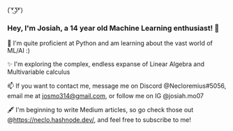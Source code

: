 ( ͠❛ ͜ʖ͠❛ )

### Hey, I'm Josiah, a 14 year old Machine Learning enthusiast! 👋

📖 I'm quite proficient at Python and am learning about the vast world of ML/AI  :) 

✨ I'm exploring the complex, endless expanse of Linear Algebra and Multivariable calculus


📫 If you want to contact me, message me on Discord @Necloremius#5056, email me at josmo314@gmail.com, or follow me on IG @josiah.mo07


🖋️ I'm beginning to write Medium articles, so go check those out @https://neclo.hashnode.dev/, and feel free to subscribe to me!












<!--
**Amdirpherian/Amdirpherian** is a ✨ _special_ ✨ repository because its `README.md` (this file) appears on your GitHub profile.


